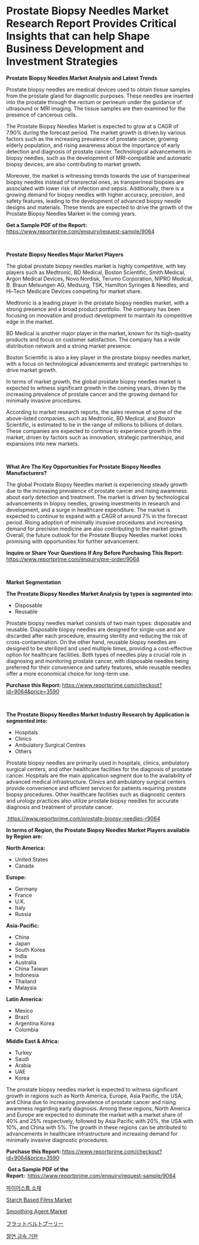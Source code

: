<p><h1>Prostate Biopsy Needles Market Research Report Provides Critical Insights that can help Shape Business Development and Investment Strategies</h1></p><p><strong>Prostate Biopsy Needles Market Analysis and Latest Trends</strong></p>
<p><p>Prostate biopsy needles are medical devices used to obtain tissue samples from the prostate gland for diagnostic purposes. These needles are inserted into the prostate through the rectum or perineum under the guidance of ultrasound or MRI imaging. The tissue samples are then examined for the presence of cancerous cells.</p><p>The Prostate Biopsy Needles Market is expected to grow at a CAGR of 7.90% during the forecast period. The market growth is driven by various factors such as the increasing prevalence of prostate cancer, growing elderly population, and rising awareness about the importance of early detection and diagnosis of prostate cancer. Technological advancements in biopsy needles, such as the development of MRI-compatible and automatic biopsy devices, are also contributing to market growth.</p><p>Moreover, the market is witnessing trends towards the use of transperineal biopsy needles instead of transrectal ones, as transperineal biopsies are associated with lower risk of infection and sepsis. Additionally, there is a growing demand for biopsy needles with higher accuracy, precision, and safety features, leading to the development of advanced biopsy needle designs and materials. These trends are expected to drive the growth of the Prostate Biopsy Needles Market in the coming years.</p></p>
<p><strong>Get a Sample PDF of the Report:&nbsp;</strong> <a href="https://www.reportprime.com/enquiry/request-sample/9064">https://www.reportprime.com/enquiry/request-sample/9064</a></p>
<p>&nbsp;</p>
<p><strong>Prostate Biopsy Needles Major Market Players</strong></p>
<p><p>The global prostate biopsy needles market is highly competitive, with key players such as Medtronic, BD Medical, Boston Scientific, Smith Medical, Argon Medical Devices, Novo Nordisk, Terumo Corporation, NIPRO Medical, B. Braun Melsungen AG, Medsurg, TSK, Hamilton Syringes & Needles, and Hi-Tech Medicare Devices competing for market share. </p><p>Medtronic is a leading player in the prostate biopsy needles market, with a strong presence and a broad product portfolio. The company has been focusing on innovation and product development to maintain its competitive edge in the market.</p><p>BD Medical is another major player in the market, known for its high-quality products and focus on customer satisfaction. The company has a wide distribution network and a strong market presence.</p><p>Boston Scientific is also a key player in the prostate biopsy needles market, with a focus on technological advancements and strategic partnerships to drive market growth.</p><p>In terms of market growth, the global prostate biopsy needles market is expected to witness significant growth in the coming years, driven by the increasing prevalence of prostate cancer and the growing demand for minimally invasive procedures.</p><p>According to market research reports, the sales revenue of some of the above-listed companies, such as Medtronic, BD Medical, and Boston Scientific, is estimated to be in the range of millions to billions of dollars. These companies are expected to continue to experience growth in the market, driven by factors such as innovation, strategic partnerships, and expansions into new markets.</p></p>
<p>&nbsp;</p>
<p><strong>What Are The Key Opportunities For Prostate Biopsy Needles Manufacturers?</strong></p>
<p><p>The global Prostate Biopsy Needles market is experiencing steady growth due to the increasing prevalence of prostate cancer and rising awareness about early detection and treatment. The market is driven by technological advancements in biopsy needles, growing investments in research and development, and a surge in healthcare expenditure. The market is expected to continue to expand with a CAGR of around 7% in the forecast period. Rising adoption of minimally invasive procedures and increasing demand for precision medicine are also contributing to the market growth. Overall, the future outlook for the Prostate Biopsy Needles market looks promising with opportunities for further advancement.</p></p>
<p><strong>Inquire or Share Your Questions If Any Before Purchasing This Report:</strong> <a href="https://www.reportprime.com/enquiry/pre-order/9064">https://www.reportprime.com/enquiry/pre-order/9064</a></p>
<p>&nbsp;</p>
<p><strong>Market Segmentation</strong></p>
<p><strong>The Prostate Biopsy Needles Market Analysis by types is segmented into:</strong></p>
<p><ul><li>Disposable</li><li>Reusable</li></ul></p>
<p><p>Prostate biopsy needles market consists of two main types: disposable and reusable. Disposable biopsy needles are designed for single-use and are discarded after each procedure, ensuring sterility and reducing the risk of cross-contamination. On the other hand, reusable biopsy needles are designed to be sterilized and used multiple times, providing a cost-effective option for healthcare facilities. Both types of needles play a crucial role in diagnosing and monitoring prostate cancer, with disposable needles being preferred for their convenience and safety features, while reusable needles offer a more economical choice for long-term use.</p></p>
<p><strong>Purchase this Report:&nbsp;</strong><a href="https://www.reportprime.com/checkout?id=9064&price=3590">https://www.reportprime.com/checkout?id=9064&price=3590</a></p>
<p>&nbsp;</p>
<p><strong>The Prostate Biopsy Needles Market Industry Research by Application is segmented into:</strong></p>
<p><ul><li>Hospitals</li><li>Clinics</li><li>Ambulatory Surgical Centres</li><li>Others</li></ul></p>
<p><p>Prostate biopsy needles are primarily used in hospitals, clinics, ambulatory surgical centers, and other healthcare facilities for the diagnosis of prostate cancer. Hospitals are the main application segment due to the availability of advanced medical infrastructure. Clinics and ambulatory surgical centers provide convenience and efficient services for patients requiring prostate biopsy procedures. Other healthcare facilities such as diagnostic centers and urology practices also utilize prostate biopsy needles for accurate diagnosis and treatment of prostate cancer.</p></p>
<p><a href="https://www.reportprime.com/prostate-biopsy-needles-r9064">&nbsp;https://www.reportprime.com/prostate-biopsy-needles-r9064</a></p>
<p><strong>In terms of Region, the Prostate Biopsy Needles Market Players available by Region are:</strong></p>
<p>
    <p> <strong> North America: </strong>
        <ul>
            <li>United States</li>
            <li>Canada</li>
        </ul>
        </p> 
    <p> <strong> Europe: </strong>
        <ul>
            <li>Germany</li>
            <li>France</li>
            <li>U.K.</li>
            <li>Italy</li>
            <li>Russia</li>
        </ul>
        </p> 
    <p> <strong> Asia-Pacific: </strong>
        <ul>
            <li>China</li>
            <li>Japan</li>
            <li>South Korea</li>
            <li>India</li>
            <li>Australia</li>
            <li>China Taiwan</li>
            <li>Indonesia</li>
            <li>Thailand</li>
            <li>Malaysia</li>
        </ul>
        </p> 
    <p> <strong> Latin America: </strong>
        <ul>
            <li>Mexico</li>
            <li>Brazil</li>
            <li>Argentina Korea</li>
            <li>Colombia</li>
        </ul>
        </p> 
    <p> <strong> Middle East & Africa: </strong>
        <ul>
            <li>Turkey</li>
            <li>Saudi</li>
            <li>Arabia</li>
            <li>UAE</li>
            <li>Korea</li>
        </ul>
    </p>
    </p>
<p><p>The prostate biopsy needles market is expected to witness significant growth in regions such as North America, Europe, Asia Pacific, the USA, and China due to increasing prevalence of prostate cancer and rising awareness regarding early diagnosis. Among these regions, North America and Europe are expected to dominate the market with a market share of 40% and 25% respectively, followed by Asia Pacific with 20%, the USA with 10%, and China with 5%. The growth in these regions can be attributed to advancements in healthcare infrastructure and increasing demand for minimally invasive diagnostic procedures.</p></p>
<p><strong>Purchase this Report: </strong><a href="https://www.reportprime.com/checkout?id=9064&price=3590">https://www.reportprime.com/checkout?id=9064&price=3590</a></p>
<p>&nbsp;<strong>Get a Sample PDF of the Report:&nbsp;&nbsp;</strong><a href="https://www.reportprime.com/enquiry/request-sample/9064">https://www.reportprime.com/enquiry/request-sample/9064</a></p>
<p><strong></strong></p>
<p><p><a href="https://medium.com/@douglasvasquez626/quot-%ED%99%94%EC%9E%AC-%EB%B0%A9%EC%A7%80-%EC%86%8C%EC%9E%AC-%EC%8B%9C%EC%9E%A5%EC%9D%80-%EC%8B%9C%EC%9E%A5-%EC%A0%90%EC%9C%A0%EC%9C%A8-%ED%81%AC%EA%B8%B0-%EB%B0%8F-2031%EB%85%84%EA%B9%8C%EC%A7%80%EC%9D%98-%EC%98%88%EC%83%81-%EC%98%88%EC%B8%A1%EC%97%90-%EC%B4%88%EC%A0%90%EC%9D%84-%EB%A7%9E%EC%B6%94%EA%B3%A0-%EC%9E%88%EC%8A%B5%EB%8B%88%EB%8B%A4-quot-af9cfba9a84c">파이어스톱 소재</a></p><p><a href="https://www.linkedin.com/pulse/starch-based-films-market-size-trends-growth-outlook-forecasted-lrnye?trackingId=P24w9ENi96bs2L6XQaurZQ%3D%3D">Starch Based Films Market</a></p><p><a href="https://www.linkedin.com/pulse/smoothing-agent-market-size-evaluating-its-trends-growth-yhwue?trackingId=cHWO2pAaKVhXYItENfeNMw%3D%3D">Smoothing Agent Market</a></p><p><a href="https://medium.com/@roxanenader1/%E3%83%95%E3%83%A9%E3%83%83%E3%83%88%E3%83%99%E3%83%AB%E3%83%88%E3%83%97%E3%83%BC%E3%83%AA%E3%83%BC%E5%B8%82%E5%A0%B4%E3%81%AE%E8%A6%8F%E6%A8%A1%E3%81%A8%E5%B8%82%E5%A0%B4%E5%8B%95%E5%90%91-%E5%AE%8C%E5%85%A8%E3%81%AA%E6%A5%AD%E7%95%8C%E6%A6%82%E8%A6%81-2024%E5%B9%B4%E3%81%8B%E3%82%892031%E5%B9%B4%E3%81%BE%E3%81%A7-bc727d51075e">フラットベルトプーリー</a></p><p><a href="https://medium.com/@randyhuel1979/%EB%8B%A8%EC%97%B4-%EA%B8%88%EC%86%8D-%EA%B8%B0%ED%8C%90-%EC%8B%9C%EC%9E%A5-%EC%A0%84%EB%A7%9D-%EC%82%B0%EC%97%85-%EA%B0%9C%EC%9A%94-%EB%B0%8F-%EC%98%88%EC%B8%A1-2024%EB%85%84%EB%B6%80%ED%84%B0-2031%EB%85%84-3cb4f8cc0a14">절연 금속 기판</a></p></p>
